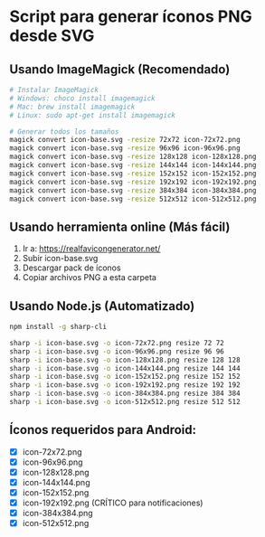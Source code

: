 # Script para generar íconos PNG desde SVG

## Usando ImageMagick (Recomendado)

```bash
# Instalar ImageMagick
# Windows: choco install imagemagick
# Mac: brew install imagemagick
# Linux: sudo apt-get install imagemagick

# Generar todos los tamaños
magick convert icon-base.svg -resize 72x72 icon-72x72.png
magick convert icon-base.svg -resize 96x96 icon-96x96.png
magick convert icon-base.svg -resize 128x128 icon-128x128.png
magick convert icon-base.svg -resize 144x144 icon-144x144.png
magick convert icon-base.svg -resize 152x152 icon-152x152.png
magick convert icon-base.svg -resize 192x192 icon-192x192.png
magick convert icon-base.svg -resize 384x384 icon-384x384.png
magick convert icon-base.svg -resize 512x512 icon-512x512.png
```

## Usando herramienta online (Más fácil)

1. Ir a: https://realfavicongenerator.net/
2. Subir icon-base.svg
3. Descargar pack de íconos
4. Copiar archivos PNG a esta carpeta

## Usando Node.js (Automatizado)

```bash
npm install -g sharp-cli

sharp -i icon-base.svg -o icon-72x72.png resize 72 72
sharp -i icon-base.svg -o icon-96x96.png resize 96 96
sharp -i icon-base.svg -o icon-128x128.png resize 128 128
sharp -i icon-base.svg -o icon-144x144.png resize 144 144
sharp -i icon-base.svg -o icon-152x152.png resize 152 152
sharp -i icon-base.svg -o icon-192x192.png resize 192 192
sharp -i icon-base.svg -o icon-384x384.png resize 384 384
sharp -i icon-base.svg -o icon-512x512.png resize 512 512
```

## Íconos requeridos para Android:

- [x] icon-72x72.png
- [x] icon-96x96.png
- [x] icon-128x128.png
- [x] icon-144x144.png
- [x] icon-152x152.png
- [x] icon-192x192.png (CRÍTICO para notificaciones)
- [x] icon-384x384.png
- [x] icon-512x512.png
